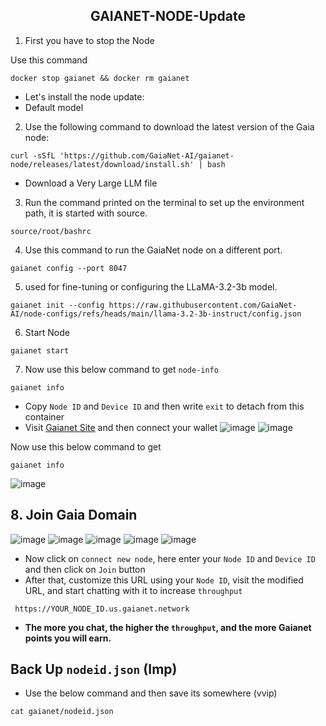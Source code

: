 <h2 align=center>GAIANET-NODE-Update</h2>

1. First you have to stop the Node

Use this command
```
docker stop gaianet && docker rm gaianet
```

- Let's install the node update:
- Default model
2. Use the following command to download the latest version of the Gaia node:
```
curl -sSfL 'https://github.com/GaiaNet-AI/gaianet-node/releases/latest/download/install.sh' | bash
```
- Download a Very Large LLM file

3. Run the command printed on the terminal to set up the environment path, it is started with source.
```
source/root/bashrc
```
4. Use this command to run the GaiaNet node on a different port.
```
gaianet config --port 8047
```
5. used for fine-tuning or configuring the LLaMA-3.2-3b model.
```
gaianet init --config https://raw.githubusercontent.com/GaiaNet-AI/node-configs/refs/heads/main/llama-3.2-3b-instruct/config.json
```
6. Start Node
```
gaianet start
```
7. Now use this below command to get `node-info`
```
gaianet info
```
- Copy `Node ID` and `Device ID` and then write `exit` to detach from this container
- Visit [Gaianet Site](https://www.gaianet.ai/setting/nodes) and then connect your wallet
![image](https://github.com/user-attachments/assets/146e5704-3877-4a9d-9b6f-4016489aaa19)
![image](https://github.com/user-attachments/assets/8aae9da0-475c-4811-bf81-78eec420f457)

Now use this below command to get
```
gaianet info
```
![image](https://github.com/user-attachments/assets/fa25a13d-bc17-4d85-8639-7827e072a39f)
## 8. Join Gaia Domain
![image](https://github.com/user-attachments/assets/9aee4e0e-bb23-4b3f-b359-749f21cbe18a)
![image](https://github.com/user-attachments/assets/a0d37945-83f1-4384-a08c-ff00d24b66db)
![image](https://github.com/user-attachments/assets/f0e1c128-628d-44b0-b427-fe3a2fc4af01)
![image](https://github.com/user-attachments/assets/cf609a06-c354-43c2-a3b0-f82574543506)
![image](https://github.com/user-attachments/assets/b0aa74c9-15f3-4098-8390-4706ef32901c)

- Now click on `connect new node`, here enter your `Node ID` and `Device ID` and then click on `Join` button
- After that, customize this URL using your `Node ID`, visit the modified URL, and start chatting with it to increase `throughput`
```
 https://YOUR_NODE_ID.us.gaianet.network
```
- **The more you chat, the higher the `throughput`, and the more Gaianet points you will earn.**
## Back Up `nodeid.json` (Imp)
- Use the below command and then save its somewhere (vvip)
```
cat gaianet/nodeid.json 
```
